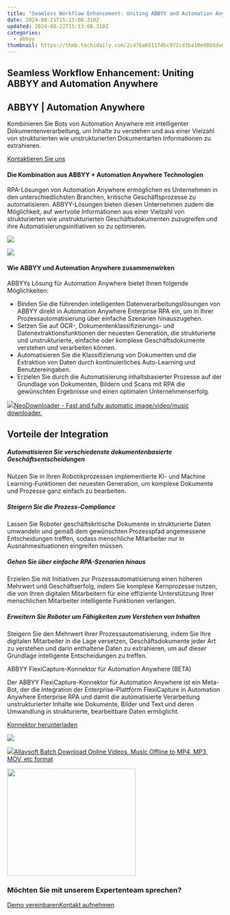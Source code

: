 ```yaml
---
title: "Seamless Workflow Enhancement: Uniting ABBYY and Automation Anywhere"
date: 2024-08-21T15:13:08.310Z
updated: 2024-08-22T15:13:08.310Z
categories:
  - abbyy
thumbnail: https://thmb.techidaily.com/2c476a6511fdbc972cd3ba10e08b5da699f589d12e50cb2bcf28a3be854e91bc.jpg
---
```


## Seamless Workflow Enhancement: Uniting ABBYY and Automation Anywhere

## 

## ABBYY | Automation Anywhere 

Kombinieren Sie Bots von Automation Anywhere mit intelligenter Dokumentenverarbeitung, um Inhalte zu verstehen und aus einer Vielzahl von strukturierten wie unstrukturierten Dokumentarten Informationen zu extrahieren.

[Kontaktieren Sie uns](https://tools.techidaily.com/abbyy/products/)

#### Die Kombination aus ABBYY + Automation Anywhere Technologien 

RPA-Lösungen von Automation Anywhere ermöglichen es Unternehmen in den unterschiedlichsten Branchen, kritische Geschäftsprozesse zu automatisieren. ABBYY-Lösungen bieten diesen Unternehmen zudem die Möglichkeit, auf wertvolle Informationen aus einer Vielzahl von strukturierten wie unstrukturierten Geschäftsdokumenten zuzugreifen und ihre Automatisierungsinitiativen so zu optimieren.

![](https://content.abbyy.com/-/media/project/abbyy/abbyy/solutions/digital-onboarding/overview-image.jpg?h=716&iar=0&w=1272)

![](https://content.abbyy.com/-/media/project/abbyy/abbyy/solutions/digital-document-archiving/drawer-image.jpg?h=392&iar=0&w=696)

#### Wie ABBYY und Automation Anywhere zusammenwirken

ABBYYs Lösung für Automation Anywhere bietet Ihnen folgende Möglichkeiten: 

* Binden Sie die führenden intelligenten Datenverarbeitungslösungen von ABBYY direkt in Automation Anywhere Enterprise RPA ein, um in Ihrer Prozessautomatisierung über einfache Szenarien hinauszugehen.
* Setzen Sie auf OCR-, Dokumentenklassifizierungs- und Datenextraktionsfunktionen der neuesten Generation, die strukturierte und unstrukturierte, einfache oder komplexe Geschäftsdokumente verstehen und verarbeiten können.
* Automatisieren Sie die Klassifizierung von Dokumenten und die Extraktion von Daten durch kontinuierliches Auto-Learning und Benutzereingaben.
* Erzielen Sie durch die Automatisierung inhaltsbasierter Prozesse auf der Grundlage von Dokumenten, Bildern und Scans mit RPA die gewünschten Ergebnisse und einen optimalen Unternehmenserfolg.

<!-- affiliate ads begin -->
<a href="https://secure.2checkout.com/order/checkout.php?PRODS=4559731&QTY=1&AFFILIATE=108875&CART=1"><img src="http://www.neowise.com/images/nd-ss-w200.jpg" border="0">NeoDownloader - Fast and fully automatic image/video/music downloader. </a>
<!-- affiliate ads end -->
## Vorteile der Integration

##### Automatisieren Sie verschiedenste dokumentenbasier­te Geschäftsentschei­dungen 

Nutzen Sie in Ihren Robotikprozessen implementierte KI- und Machine Learning-Funktionen der neuesten Generation, um komplexe Dokumente und Prozesse ganz einfach zu bearbeiten.

##### Steigern Sie die Prozess-Compliance 

Lassen Sie Roboter geschäftskritische Dokumente in strukturierte Daten umwandeln und gemäß dem gewünschten Prozesspfad angemessene Entscheidungen treffen, sodass menschliche Mitarbeiter nur in Ausnahmesituationen eingreifen müssen.

##### Gehen Sie über einfache RPA-Szenarien hinaus 

Erzielen Sie mit Initiativen zur Prozessautomatisierung einen höheren Mehrwert und Geschäftserfolg, indem Sie komplexe Kernprozesse nutzen, die von Ihren digitalen Mitarbeitern für eine effiziente Unterstützung Ihrer menschlichen Mitarbeiter intelligente Funktionen verlangen.

##### Erweitern Sie Roboter um Fähigkeiten zum Verstehen von Inhalten 

Steigern Sie den Mehrwert Ihrer Prozessautomatisierung, indem Sie Ihre digitalen Mitarbeiter in die Lage versetzen, Geschäftsdokumente jeder Art zu verstehen und darin enthaltene Daten zu extrahieren, um auf dieser Grundlage intelligente Entscheidungen zu treffen. 

ABBYY FlexiCapture-Konnektor für Automation Anywhere (BETA) 

Der ABBYY FlexiCapture-Konnektor für Automation Anywhere ist ein Meta-Bot, der die Integration der Enterprise-Plattform FlexiCapture in Automation Anywhere Enterprise RPA und damit die automatisierte Verarbeitung unstrukturierter Inhalte wie Dokumente, Bilder und Text und deren Umwandlung in strukturierte, bearbeitbare Daten ermöglicht.

[Konnektor herunterladen](https://tools.techidaily.com/abbyy/products/)

![](https://content.abbyy.com/-/media/feature/basecomponents/clients/automationanywhere_logo_rev_120px.png?h=44&iar=0&w=120)

<!-- affiliate ads begin -->
<a href="https://secure.2checkout.com/order/checkout.php?PRODS=4631056&QTY=1&AFFILIATE=108875&CART=1"><img src="https://secure.avangate.com/images/merchant/997e65474a248252883b485717f7d098/products/buy-windows.png" border="0">Allavsoft Batch Download Online Videos, Music Offline to MP4, MP3, MOV, etc format </a>
<!-- affiliate ads end -->
<!-- affiliate ads begin -->
<a href="https://modlily.sjv.io/c/5597632/2072819/17059" target="_top" id="2072819"><img src="//a.impactradius-go.com/display-ad/17059-2072819" border="0" alt="" width="300" height="250"/></a><img height="0" width="0" src="https://imp.pxf.io/i/5597632/2072819/17059" style="position:absolute;visibility:hidden;" border="0" />
<!-- affiliate ads end -->
### Möchten Sie mit unserem Expertenteam sprechen?

[Demo vereinbaren](https://tools.techidaily.com/abbyy/products/)[Kontakt aufnehmen](https://tools.techidaily.com/abbyy/products/)

<ins class="adsbygoogle"
     style="display:block"
     data-ad-format="autorelaxed"
     data-ad-client="ca-pub-7571918770474297"
     data-ad-slot="1223367746"></ins>



<ins class="adsbygoogle"
     style="display:block"
     data-ad-client="ca-pub-7571918770474297"
     data-ad-slot="8358498916"
     data-ad-format="auto"
     data-full-width-responsive="true"></ins>
